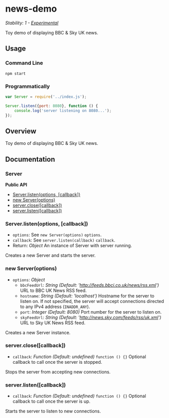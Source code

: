 # news-demo

_Stability: 1 - [Experimental](https://github.com/tristanls/stability-index#stability-1---experimental)_

Toy demo of displaying BBC & Sky UK news.

## Usage

### Command Line

    npm start

### Programmatically

```javascript
var Server = require('../index.js');

Server.listen({port: 8080}, function () {
    console.log('server listening on 8080...');
});
```

## Overview

Toy demo of displaying BBC & Sky UK news.

## Documentation

### Server

**Public API**

  * [Server.listen(options, \[callback\])](#serverlistenoptions-callback)
  * [new Server(options)](#new-serveroptions)
  * [server.close(\[callback\])](#serverclosecallback)
  * [server.listen(\[callback\])](#serverlistencallback)

### Server.listen(options, [callback])

  * `options`: See `new Server(options)` `options`.
  * `callback`: See `server.listen(callback)` `callback`.
  * Return: _Object_ An instance of Server with server running.

Creates a new Server and starts the server.

### new Server(options)

  * `options`: _Object_
    * `bbcFeedUrl`: _String_ _(Default: 'http://feeds.bbci.co.uk/news/rss.xml')_ URL to BBC UK News RSS feed.
    * `hostname`: _String_ _(Default: 'localhost')_ Hostname for the server to listen on. If not specified, the server will accept connections directed to any IPv4 address (`INADDR_ANY`).    
    * `port`: _Integer_ _(Default: 8080)_ Port number for the server to listen on.
    * `skyFeedUrl`: _String_ _(Default: 'http://news.sky.com/feeds/rss/uk.xml')_ URL to Sky UK News RSS feed.

Creates a new Server instance.

### server.close([callback])

  * `callback`: _Function_ _(Default: undefined)_ `function () {}` Optional callback to call once the server is stopped.

Stops the server from accepting new connections.

### server.listen([callback])

  * `callback`: _Function_ _(Default: undefined)_ `function () {}` Optional callback to call once the server is up.

Starts the server to listen to new connections.